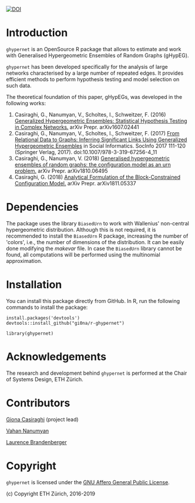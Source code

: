 [![DOI](https://zenodo.org/badge/DOI/10.5281/zenodo.2555300.svg)](https://doi.org/10.5281/zenodo.2555300)
# Introduction
`ghypernet` is an OpenSource R package that allows to estimate and work with Generalised Hypergeometric Ensembles of Random Graphs (gHypEG).

`ghypernet` has been developed specifically for the analysis of large networks characterised by a large number of repeated edges.
It provides efficient methods to perform hypothesis testing and model selection on such data.

The theoretical foundation of this paper, gHypEGs, was developed in the following works:

  1. Casiraghi, G., Nanumyan, V., Scholtes, I., Schweitzer, F. (2016) [Generalized Hypergeometric Ensembles: Statistical Hypothesis Testing in Complex Networks.](http://arxiv.org/abs/1607.02441) arXiv Prepr. arXiv1607.02441
  2. Casiraghi, G., Nanumyan, V., Scholtes, I., Schweitzer, F. (2017) [From Relational Data to Graphs: Inferring Significant Links Using Generalized Hypergeometric Ensembles](https://link.springer.com/chapter/10.1007/978-3-319-67256-4_11) in Social Informatics. SocInfo 2017 111-120 (Springer Verlag, 2017). doi:10.1007/978-3-319-67256-4_11
  3. Casiraghi, G., Nanumyan, V. (2018) [Generalised hypergeometric ensembles of random graphs: the configuration model as an urn problem.](http://arxiv.org/abs/1810.06495)  arXiv Prepr. arXiv1810.06495
  4. Casiraghi, G. (2018) [Analytical Formulation of the Block-Constrained Configuration Model.](http://arxiv.org/abs/1811.05337)  arXiv Prepr. arXiv1811.05337

# Dependencies
The package uses the library `BiasedUrn` to work with Wallenius' non-central hypergeometric distribution.
Although this is not required, it is recommended to install the `BiasedUrn` R package, increasing the number of 'colors', i.e., the number of dimensions of the distribution.
It can be easily done modifying the _makevar_ file.
In case the `BiasedUrn` library cannot be found, all computations will be performed using the multinomial approximation.

# Installation
You can install this package directly from GitHub.
In R, run the following commands to install the package:
```
install.packages('devtools')
devtools::install_github("gi0na/r-ghypernet")

library(ghypernet)
```


# Acknowledgements
The research and development behind `ghypernet` is performed at the Chair of Systems Design, ETH Zürich.

# Contributors

[Giona Casiraghi](http://giona.info) (project lead)

[Vahan Nanumyan](https://www.sg.ethz.ch/team/people/vnanumyan/)

[Laurence Brandenberger](https://www.sg.ethz.ch/team/people/lbrandenberger/)

# Copyright
`ghypernet` is licensed under the [GNU Affero General Public License](https://choosealicense.com/licenses/agpl-3.0/).

(c) Copyright ETH Zürich, 2016-2019
